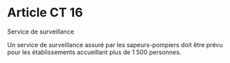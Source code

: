 # Article CT 16

Service de surveillance

Un service de surveillance assuré par les sapeurs-pompiers doit être prévu pour les établissements accueillant plus de 1 500 personnes.
